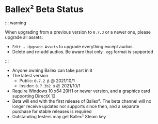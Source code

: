 # Ballex² Beta Status

::: warning

When upgrading from a previous version to `0.7.3` or a newer one, please upgrade all assets:

- `Edit → Upgrade Assets` to upgrade everything except audios
- Delete and re-add audios. Be aware that only `.ogg` format is supported

:::

- Anyone owning Ballex can take part in it
- The latest version
  - Public: `0.7.2 β` @ 2021/10/1
  - Insider: `0.7.3b2 α` @ 2021/10/1
- Require Windows 10 x64 20H1 or newer version, and a graphics card supporting DirectX 12
- Beta will end with the first release of Ballex². The beta channel will no longer receive updates nor supports since then, and a separate purchase for stable releases is required
- Outstanding testers may get Ballex² Steam key
